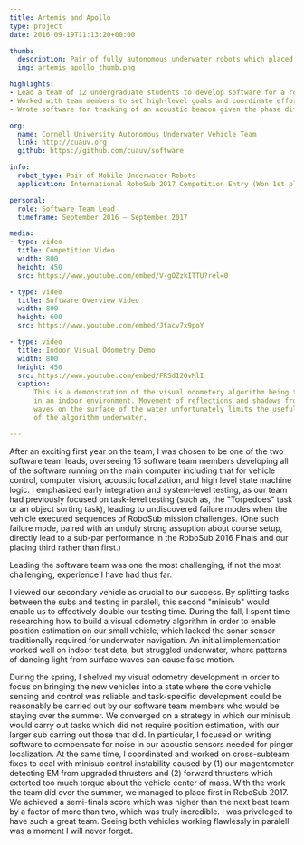 ```yaml
---
title: Artemis and Apollo
type: project
date: 2016-09-19T11:13:20+00:00

thumb: 
  description: Pair of fully autonomous underwater robots which placed first internationally in RoboSub 2017
  img: artemis_apollo_thumb.png

highlights: 
- Lead a team of 12 undergraduate students to develop software for a robotic submarine, acheving 1st place at the the 2017 International RoboSub competition, defeating 43 teams, including graduate students 
- Worked with team members to set high-level goals and coordinate efforts between individual software members and the wider electrical and mechanical teams to achieve those goals
- Wrote software for tracking of an acoustic beacon given the phase difference on arrival of the beacon signal between three recievers

org:
  name: Cornell University Autonomous Underwater Vehicle Team
  link: http://cuauv.org
  github: https://github.com/cuauv/software

info:
  robot_type: Pair of Mobile Underwater Robots
  application: International RoboSub 2017 Competition Entry (Won 1st place)

personal:
  role: Software Team Lead
  timeframe: September 2016 – September 2017

media:
- type: video 
  title: Competition Video
  width: 800
  height: 450
  src: https://www.youtube.com/embed/V-gOZzkITTU?rel=0

- type: video 
  title: Software Overview Video
  width: 800
  height: 600
  src: https://www.youtube.com/embed/Jfacv7x9poY

- type: video 
  title: Indoor Visual Odometry Demo
  width: 800
  height: 450
  src: https://www.youtube.com/embed/FRSd12OvMlI
  caption: 
      This is a demonstration of the visual odometery algorithm being tested 
      in an indoor environment. Movement of reflections and shadows from 
      waves on the surface of the water unfortunately limits the usefulness 
      of the algorithm underwater. 

---
```


After an exciting first year on the team, I was chosen to be one of the
two software team leads, overseeing 15 software team members developing
all of the software running on the main computer including that for vehicle
control, computer vision, acoustic localization, and high level state
machine logic. I emphasized early integration and system-level testing, as our team had
previously focused on task-level testing (such as, the "Torpedoes" task
or an object sorting task), leading to undiscovered 
failure modes when the vehicle executed sequences of RoboSub mission
challenges. (One such failure mode, paired with an unduly strong
assuption about course setup, directly lead to a sub-par performance 
in the RoboSub 2016 Finals and our placing third rather than first.)

Leading the software team was one the most challenging, if not the most
challenging, experience I have had thus far. 

I viewed our secondary vehicle as crucial to our success. By splitting tasks
between the subs and testing in paralell, this second "minisub"
would enable us to effectively double our testing time. During the
fall, I spent time
researching how to build a visual odometry algorithm in
order to enable position estimation on our small vehicle, which lacked
the sonar sensor traditionally required for underwater navigation. An
initial implementation worked well on indoor test data, but struggled
underwater, where patterns of dancing light from surface waves can cause false
motion.

During the spring, I shelved my visual odometry development in order to
focus on bringing the new vehicles into a state where the core vehicle
sensing and control was reliable and task-specific development could be reasonably
be carried out by our
software team members who would be staying over
the summer. We converged on a strategy in which our minisub would carry out
tasks which did not require position estimation, with our larger sub carring out
those that did. In particular, I focused on writing software to compensate
for noise in our acoustic sensors needed for pinger localization. At the same
time, I coordinated and worked on cross-subteam fixes to deal with
minisub control instability eaused by (1) our magentometer detecting 
EM from upgraded thrusters and
(2) forward thrusters which exterted too much torque about the vehicle
center of mass. With the work the team did over
the summer, we managed to place first in RoboSub 2017. We achieved a
semi-finals score which was higher than the next best team by a factor
of more than two, which was truly incredible. I was priveleged to have such a great team. Seeing both vehicles working
flawlessly in paralell was a moment I will never forget.      

